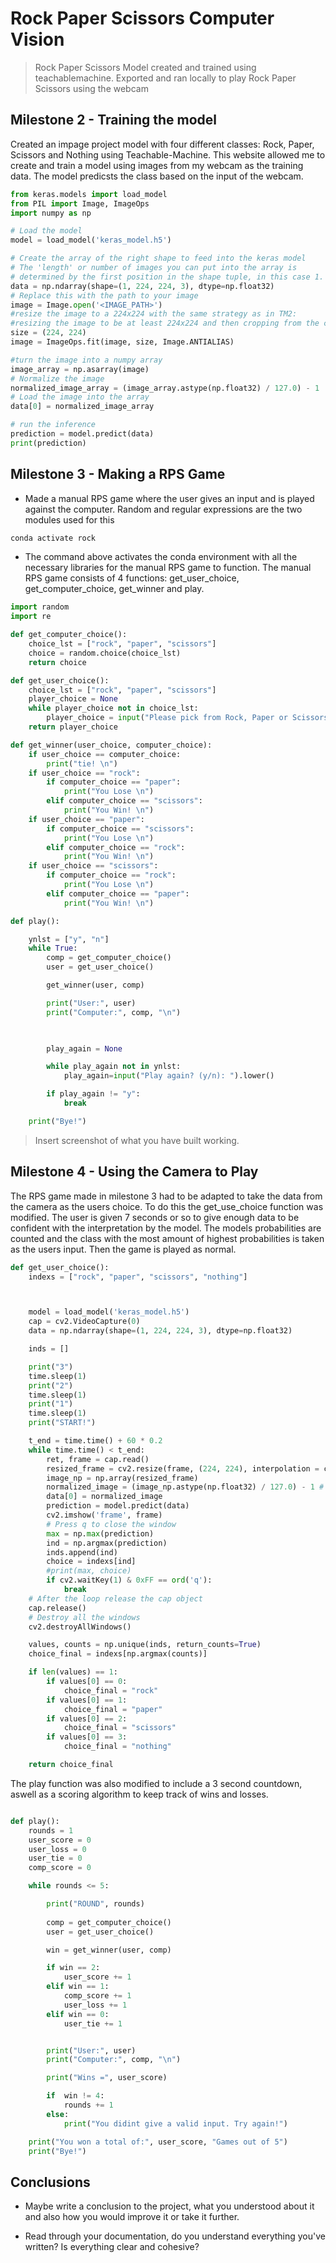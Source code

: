 # Rock Paper Scissors Computer Vision

> Rock Paper Scissors Model created and trained using teachablemachine. Exported and ran locally to play Rock Paper Scissors using the webcam

## Milestone 2 - Training the model

Created an impage project model with four different classes: Rock, Paper, Scissors and Nothing using Teachable-Machine. This website allowed me to create and train a model using images from my webcam as the training data. The model predicsts the class based on the input of the webcam. 

```python
from keras.models import load_model
from PIL import Image, ImageOps
import numpy as np

# Load the model
model = load_model('keras_model.h5')

# Create the array of the right shape to feed into the keras model
# The 'length' or number of images you can put into the array is
# determined by the first position in the shape tuple, in this case 1.
data = np.ndarray(shape=(1, 224, 224, 3), dtype=np.float32)
# Replace this with the path to your image
image = Image.open('<IMAGE_PATH>')
#resize the image to a 224x224 with the same strategy as in TM2:
#resizing the image to be at least 224x224 and then cropping from the center
size = (224, 224)
image = ImageOps.fit(image, size, Image.ANTIALIAS)

#turn the image into a numpy array
image_array = np.asarray(image)
# Normalize the image
normalized_image_array = (image_array.astype(np.float32) / 127.0) - 1
# Load the image into the array
data[0] = normalized_image_array

# run the inference
prediction = model.predict(data)
print(prediction)
```

## Milestone 3 - Making a RPS Game

- Made a manual RPS game where the user gives an input and is played against the computer. Random and regular expressions are the two modules used for this

```bash
conda activate rock
```

- The command above activates the conda environment with all the necessary libraries for the manual RPS game to function. The manual RPS game consists of 4 functions: get_user_choice, get_computer_choice, get_winner and play.

```python
import random
import re
```
```python
def get_computer_choice():
    choice_lst = ["rock", "paper", "scissors"]
    choice = random.choice(choice_lst)
    return choice
```
```python
def get_user_choice():
    choice_lst = ["rock", "paper", "scissors"]
    player_choice = None
    while player_choice not in choice_lst:
        player_choice = input("Please pick from Rock, Paper or Scissors: ").lower()
    return player_choice
```
```python
def get_winner(user_choice, computer_choice):
    if user_choice == computer_choice:
        print("tie! \n")
    if user_choice == "rock":
        if computer_choice == "paper":
            print("You Lose \n")
        elif computer_choice == "scissors":
            print("You Win! \n")
    if user_choice == "paper":
        if computer_choice == "scissors":
            print("You Lose \n")
        elif computer_choice == "rock":
            print("You Win! \n")
    if user_choice == "scissors":
        if computer_choice == "rock":
            print("You Lose \n")
        elif computer_choice == "paper":
            print("You Win! \n")
```
```python
def play():

    ynlst = ["y", "n"]
    while True:
        comp = get_computer_choice()
        user = get_user_choice()

        get_winner(user, comp)

        print("User:", user)
        print("Computer:", comp, "\n")

        

        play_again = None

        while play_again not in ynlst:
            play_again=input("Play again? (y/n): ").lower()

        if play_again != "y":
            break

    print("Bye!")
```

> Insert screenshot of what you have built working.

## Milestone 4 - Using the Camera to Play

The RPS game made in milestone 3 had to be adapted to take the data from the camera as the users choice. To do this the get_use_choice function was modified. The user is given 7 seconds or so to give enough data to be confident with the interpretation by the model. The models probabilities are counted and the class with the most amount of highest probabilities is taken as the users input. Then the game is played as normal.

```python
def get_user_choice():
    indexs = ["rock", "paper", "scissors", "nothing"]



    model = load_model('keras_model.h5')
    cap = cv2.VideoCapture(0)
    data = np.ndarray(shape=(1, 224, 224, 3), dtype=np.float32)

    inds = []

    print("3")
    time.sleep(1)
    print("2")
    time.sleep(1)
    print("1")
    time.sleep(1)
    print("START!")

    t_end = time.time() + 60 * 0.2
    while time.time() < t_end: 
        ret, frame = cap.read()
        resized_frame = cv2.resize(frame, (224, 224), interpolation = cv2.INTER_AREA)
        image_np = np.array(resized_frame)
        normalized_image = (image_np.astype(np.float32) / 127.0) - 1 # Normalize the image
        data[0] = normalized_image
        prediction = model.predict(data)
        cv2.imshow('frame', frame)
        # Press q to close the window
        max = np.max(prediction)
        ind = np.argmax(prediction)
        inds.append(ind)
        choice = indexs[ind]
        #print(max, choice)
        if cv2.waitKey(1) & 0xFF == ord('q'):
            break
    # After the loop release the cap object
    cap.release()
    # Destroy all the windows
    cv2.destroyAllWindows()

    values, counts = np.unique(inds, return_counts=True)
    choice_final = indexs[np.argmax(counts)]

    if len(values) == 1:
        if values[0] == 0:
            choice_final = "rock"
        if values[0] == 1:
            choice_final = "paper"
        if values[0] == 2:
            choice_final = "scissors"
        if values[0] == 3:
            choice_final = "nothing"

    return choice_final
```
The play function was also modified to include a 3 second countdown, aswell as a scoring algorithm to keep track of wins and losses.
```python

def play():
    rounds = 1
    user_score = 0
    user_loss = 0
    user_tie = 0
    comp_score = 0

    while rounds <= 5:

        print("ROUND", rounds)
        
        comp = get_computer_choice()
        user = get_user_choice()

        win = get_winner(user, comp)

        if win == 2:
            user_score += 1
        elif win == 1:
            comp_score += 1
            user_loss += 1
        elif win == 0:
            user_tie += 1


        print("User:", user)
        print("Computer:", comp, "\n")

        print("Wins =", user_score)

        if  win != 4:
            rounds += 1
        else:
            print("You didint give a valid input. Try again!")

    print("You won a total of:", user_score, "Games out of 5")
    print("Bye!")
```


## Conclusions

- Maybe write a conclusion to the project, what you understood about it and also how you would improve it or take it further.

- Read through your documentation, do you understand everything you've written? Is everything clear and cohesive?
